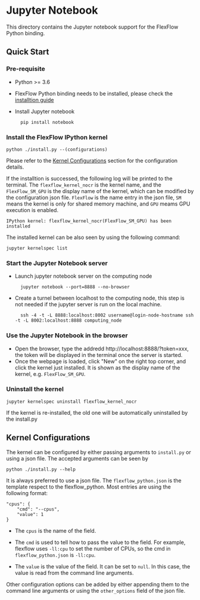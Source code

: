 # Jupyter Notebook

This directory contains the Jupyter notebook support for
the FlexFlow Python binding.

## Quick Start
### Pre-requisite
* Python >= 3.6
* FlexFlow Python binding needs to be installed, please check the [installtion guide](https://github.com/flexflow/FlexFlow/blob/master/INSTALL.md)
* Install Jupyter notebook

        pip install notebook

### Install the FlexFlow IPython kernel
```
python ./install.py --(configurations)
```
Please refer to the [Kernel Configurations](#kernel-configurations) section for the configuration details.

If the installtion is successed, the following log will be printed to the terminal.
The `flexflow_kernel_nocr` is the kernel name, and the `FlexFlow_SM_GPU` is the display name
of the kernel, which can be modified by the configuration json file. 
`FlexFlow` is the name entry in the json file, `SM` means the kernel
is only for shared memory machine, and `GPU` meams GPU execution is enabled. 
```
IPython kernel: flexflow_kernel_nocr(FlexFlow_SM_GPU) has been installed
```
The installed kernel can be also seen by using the following command:
```
jupyter kernelspec list
```

### Start the Jupyter Notebook server
* Launch jupyter notebook server on the computing node

        jupyter notebook --port=8888 --no-browser


* Create a turnel between localhost to the computing node, this step is not needed if
the jupyter server is run on the local machine.

        ssh -4 -t -L 8888:localhost:8002 username@login-node-hostname ssh -t -L 8002:localhost:8888 computing_node

### Use the Jupyter Notebook in the browser
* Open the browser, type the addredd http://localhost:8888/?token=xxx, the token will be
displayed in the terminal once the server is started. 
* Once the webpage is loaded, click "New" on the right top corner, and click the kernel 
just installed. It is shown as the display name of the kernel, e.g. `FlexFlow_SM_GPU`.

### Uninstall the kernel
```
jupyter kernelspec uninstall flexflow_kernel_nocr
```
If the kernel is re-installed, the old one will be automatically uninstalled by the install.py

## Kernel Configurations
The kernel can be configured by either passing arguments to `install.py` or using a json file.
The accepted arguments can be seen by 
```
python ./install.py --help
```

It is always preferred to use a json file. 
The `flexflow_python.json` is the template respect to the
flexflow_python. Most entries are using the following format:
```
"cpus": {
    "cmd": "--cpus",
    "value": 1
}
```
* The `cpus` is the name of the field. 

* The `cmd` is used to tell how to pass the value to the field.
For example, flexflow uses `-ll:cpu` to set the number of CPUs, so the cmd in `flexflow_python.json` is `-ll:cpu`.

* The `value` is the value of the field. It can be set to `null`. In this case, the value is read
from the command line arguments. 

Other configuration options can be added by either appending them to the command line arguments or
using the `other_options` field of the json file. 
